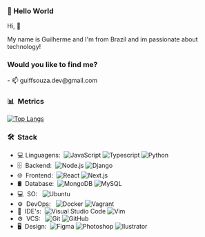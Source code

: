 <h3>👋 Hello World </h3>

<p>Hi, 👋 </p>
<p>My name is Guilherme and I'm from Brazil and im passionate about technology!</p>

<h3> <strong> Would you like to find me? </strong> </h3>
<p>- 📫 guiffsouza.dev@gmail.com</p>

<!---
[![Top Langs](https://github-readme-stats.vercel.app/api/top-langs/?username=guiffsouza&layout=compact)](https://github.com/anuraghazra/github-readme-stats)

![Top Langs](https://github-readme-stats.vercel.app/api/top-langs/?username=guiffsouza&layout=compact&theme=tokyonight)

<a href=""> <img align="center" src="https://github-readme-stats.vercel.app/api/top-langs/?username=guiffsouza&theme=react&line_height=40&hide=css"/> </a>
--->

<h3>📊 &nbsp;Metrics</h3>

[![Top Langs](https://github-readme-stats.vercel.app/api/top-langs/?username=guiffsouza&layout=compact&theme=tokyonight)](https://github.com/anuraghazra/github-readme-stats)

<!---
Guiffsouza/Guiffsouza is a ✨ special ✨ repository because its `README.md` (this file) appears on your GitHub profile.
You can click the Preview link to take a look at your changes.
--->

<h3> 🛠 &nbsp;Stack</h3>

- 💻&nbsp;Linguagens:&nbsp;
  ![JavaScript](https://img.shields.io/badge/-Javascript-0A1A2F?style=flat&logo=javascript)
  ![Typescript](https://img.shields.io/badge/-Typescript-0A1A2F?style=flat&logo=typescript)
  ![Python](https://img.shields.io/badge/-Python-0A1A2F?style=flat&logo=python)
- 🗄 &nbsp;Backend:&nbsp;
  ![Node.js](https://img.shields.io/badge/-Node.js-0A1A2F?style=flat&logo=node.js)
  ![Django](https://img.shields.io/badge/-Django-0A1A2F?style=flat&logo=django)
- 🌐 &nbsp;Frontend:&nbsp;
  ![React](https://img.shields.io/badge/-React-0A1A2F?style=flat&logo=react)
  ![Next.js](https://img.shields.io/badge/-Next.js-0A1A2F?style=flat&logo=next.js)
- 🛢 &nbsp;Database:&nbsp;
  ![MongoDB](https://img.shields.io/badge/-MongoDB-0A1A2F?style=flat&logo=mongodb)
  ![MySQL](https://img.shields.io/badge/-MySQL-0A1A2F?style=flat&logo=mysql&logoColor=00d8fd)
- 💻 &nbsp;SO: &nbsp;
  ![Ubuntu](https://img.shields.io/badge/-Ubuntu-0A1A2F?style=flat&logo=ubuntu)  
- ⚙️ &nbsp;DevOps: &nbsp;
  ![Docker](https://img.shields.io/badge/-Docker-0A1A2F?style=flat&logo=docker)
  ![Vagrant](https://img.shields.io/badge/-Vagrant-0A1A2F?style=flat&logo=vagrant)
- 🔧 &nbsp;IDE's:&nbsp;
  ![Visual Studio Code](https://img.shields.io/badge/-Visual%20Studio%20Code-0A1A2F?style=flat&logo=visual-studio-code&logoColor=007ACC)
  ![Vim](https://img.shields.io/badge/-Vim-0A1A2F?style=flat&logo=vim&logoColor=007ACC)
- ⚙️ &nbsp;VCS: &nbsp;
  ![Git](https://img.shields.io/badge/-Git-0A1A2F?style=flat&logo=git)
  ![GitHub](https://img.shields.io/badge/-GitHub-0A1A2F?style=flat&logo=github)
- 🖥 &nbsp;Design:&nbsp;
  ![Figma](https://img.shields.io/badge/-Figma-0A1A2F?style=flat&logo=figma)
  ![Photoshop](https://img.shields.io/badge/-Photoshop-0A1A2F?style=flat&logo=photoshop)
  ![Ilustrator](https://img.shields.io/badge/-Ilustrator-0A1A2F?style=flat&logo=ilustrator)
